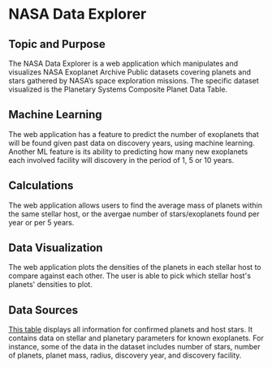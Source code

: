 NASA Data Explorer
===============

Topic and Purpose
----------------------
The NASA Data Explorer is a web application which manipulates and visualizes NASA Exoplanet Archive Public datasets covering planets and stars gathered by NASA’s space exploration missions. The specific dataset visualized is the Planetary Systems Composite Planet Data Table.

Machine Learning
---------------------
The web application has a feature to predict the number of exoplanets that will be found given past data on discovery years, using machine learning. Another ML feature is its ability to predicting how many new exoplanets each involved facility will discovery in the period of 1, 5 or 10 years. 

Calculations
----------------
The web application allows users to find the average mass of planets within the same stellar host, or the avergae number of stars/exoplanets found per year or per 5 years. 

Data Visualization
----------------------
The web application plots the densities of the planets in each stellar host to compare against each other. The user is able to pick which stellar host's planets' densities to plot.

Data Sources
--------
[This table](https://exoplanetarchive.ipac.caltech.edu/cgi-bin/TblView/nph-tblView?app=ExoTbls&config=PSCompPars) displays all information for confirmed planets and host stars. It contains data on stellar and planetary parameters for known exoplanets. For instance, some of the data in the dataset includes number of stars, number of planets, planet mass, radius, discovery year, and discovery facility. 

